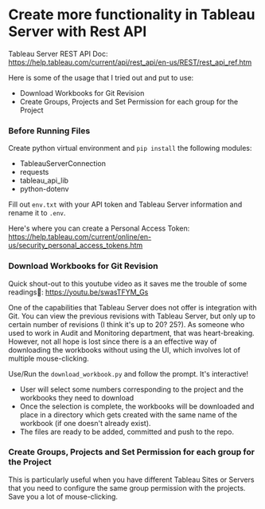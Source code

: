 # Create more functionality in Tableau Server with Rest API
Tableau Server REST API Doc: https://help.tableau.com/current/api/rest_api/en-us/REST/rest_api_ref.htm

Here is some of the usage that I tried out and put to use:
- Download Workbooks for Git Revision
- Create Groups, Projects and Set Permission for each group for the Project

### Before Running Files
Create python virtual environment and `pip install` the following modules:
- TableauServerConnection
- requests
- tableau_api_lib
- python-dotenv

Fill out `env.txt` with your API token and Tableau Server information and rename it to `.env`.

Here's where you can create a Personal Access Token: https://help.tableau.com/current/online/en-us/security_personal_access_tokens.htm  

### Download Workbooks for Git Revision
Quick shout-out to this youtube video as it saves me the trouble of some readings🤫: https://youtu.be/swasTFYM_Gs

One of the capabilities that Tableau Server does not offer is integration with Git. You can view the previous revisions with Tableau Server, but only up to certain number of revisions (I think it's up to 20? 25?). As someone who used to work in Audit and Monitoring department, that was heart-breaking. However, not all hope is lost since there is a an effective way of downloading the workbooks without using the UI, which involves lot of multiple mouse-clicking.

Use/Run the `download_workbook.py` and follow the prompt. It's interactive!
- User will select some numbers corresponding to the project and the workbooks they need to download
- Once the selection is complete, the workbooks will be downloaded and place in a directory which gets created with the same name of the workbook (if one doesn't already exist).
- The files are ready to be added, committed and push to the repo. 

### Create Groups, Projects and Set Permission for each group for the Project
This is particularly useful when you have different Tableau Sites or Servers that you need to configure the same group permission with the projects. Save you a lot of mouse-clicking.